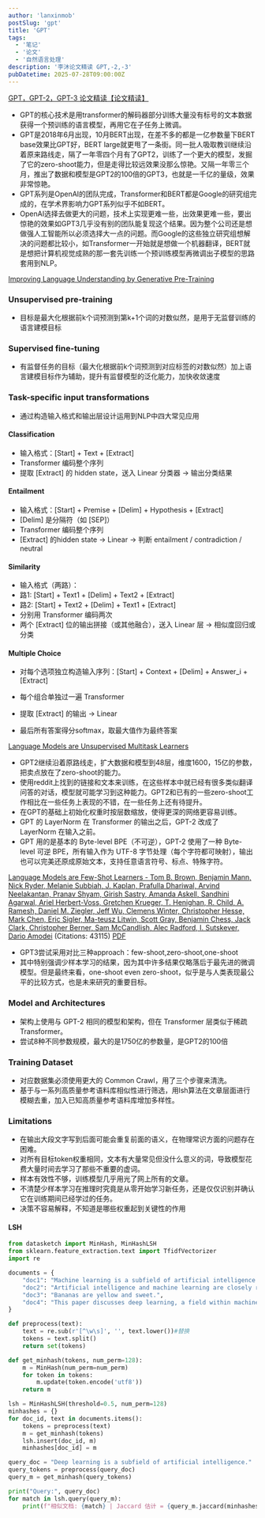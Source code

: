 ```yaml
---
author: 'lanxinmob' 
postSlug: 'gpt'
title: 'GPT'
tags:
  - '笔记'
  - '论文'
  - '自然语言处理'
description: '李沐论文精读 GPT,-2,-3'
pubDatetime: 2025-07-28T09:00:00Z
---
```

[GPT，GPT-2，GPT-3 论文精读【论文精读】](https://www.bilibili.com/video/BV1AF411b7xQ)
- GPT的核心技术是用transformer的解码器部分训练大量没有标号的文本数据获得一个预训练的语言模型，再用它在子任务上微调。
- GPT是2018年6月出现，10月BERT出现，在差不多的都是一亿参数量下BERT base效果比GPT好，BERT large就更甩了一条街。同一批人吸取教训继续沿着原来路线走，隔了一年零四个月有了GPT2，训练了一个更大的模型，发掘了它的zero-shoot能力，但是走得比较远效果没那么惊艳。又隔一年零三个月，推出了数据和模型是GPT2的100倍的GPT3，也就是一千亿的量级，效果非常惊艳。
- GPT系列是OpenAI的团队完成，Transformer和BERT都是Google的研究组完成的，在学术界影响力GPT系列似乎不如BERT。
- OpenAI选择去做更大的问题，技术上实现更难一些，出效果更难一些，要出惊艳的效果如GPT3几乎没有别的团队能复现这个结果。因为整个公司还是想做强人工智能所以必须选择大一点的问题。而Google的这些独立研究组想解决的问题都比较小，如Transformer一开始就是想做一个机器翻译，BERT就是想把计算机视觉成熟的那一套先训练一个预训练模型再微调出子模型的思路套用到NLP。

[Improving Language Understanding by Generative Pre-Training](https://cdn.openai.com/research-covers/language-unsupervised/language_understanding_paper.pdf)
### Unsupervised pre-training
- 目标是最大化根据前k个词预测到第k+1个词的对数似然，是用于无监督训练的语言建模目标
###  Supervised fine-tuning
- 有监督任务的目标（最大化根据前k个词预测到对应标签的对数似然）加上语言建模目标作为辅助，提升有监督模型的泛化能力，加快收敛速度
### Task-specific input transformations
- 通过构造输入格式和输出层设计运用到NLP中四大常见应用
#### Classification
- 输入格式：[Start] + Text + [Extract]
- Transformer 编码整个序列  
- 提取 [Extract] 的 hidden state，送入 Linear 分类器 → 输出分类结果  
   
#### Entailment

- 输入格式：[Start] + Premise + [Delim] + Hypothesis + [Extract]
- [Delim] 是分隔符（如 [SEP]）    
- Transformer 编码整个序列  
- [Extract] 的hidden state → Linear → 判断 entailment / contradiction / neutral     
#### Similarity
- 输入格式（两路）： 
 -  路1: [Start] + Text1 + [Delim] + Text2 + [Extract]  
 -  路2: [Start] + Text2 + [Delim] + Text1 + [Extract]    
- 分别用 Transformer 编码两次  
- 两个 [Extract] 位的输出拼接（或其他融合），送入 Linear 层 → 相似度回归或分类     
#### Multiple Choice  
- 对每个选项独立构造输入序列：[Start] + Context + [Delim] + Answer_i + [Extract]

- 每个组合单独过一遍 Transformer  
- 提取 [Extract] 的输出 → Linear  
- 最后所有答案得分softmax，取最大值作为最终答案

[Language Models are Unsupervised Multitask Learners](https://cdn.openai.com/better-language-models/language_models_are_unsupervised_multitask_learners.pdf)
- GPT2继续沿着原路线走，扩大数据和模型到48层，维度1600，15亿的参数，把卖点放在了zero-shoot的能力。
- 使用reddit上找到的链接和文本来训练，在这些样本中就已经有很多类似翻译问答的对话，模型就可能学习到这种能力。GPT2和已有的一些zero-shoot工作相比在一些任务上表现的不错，在一些任务上还有待提升。
- 在GPT的基础上初始化权重时按层数缩放，使得更深的网络更容易训练。
- GPT 的 LayerNorm 在 Transformer 的输出之后，GPT-2 改成了 LayerNorm 在输入之前。
- GPT 用的是基本的 Byte-level BPE（不可逆），GPT-2 使用了一种 Byte-level 可逆 BPE，所有输入作为 UTF-8 字节处理（每个字符都可映射），输出也可以完美还原成原始文本，支持任意语言符号、标点、特殊字符。

[Language Models are Few-Shot Learners - Tom B. Brown, Benjamin Mann, Nick Ryder, Melanie Subbiah, J. Kaplan, Prafulla Dhariwal, Arvind Neelakantan, Pranav Shyam, Girish Sastry, Amanda Askell, Sandhini Agarwal, Ariel Herbert-Voss, Gretchen Krueger, T. Henighan, R. Child, A. Ramesh, Daniel M. Ziegler, Jeff Wu, Clemens Winter, Christopher Hesse, Mark Chen, Eric Sigler, Ma-teusz Litwin, Scott Gray, Benjamin Chess, Jack Clark, Christopher Berner, Sam McCandlish, Alec Radford, I. Sutskever, Dario Amodei](https://www.semanticscholar.org/paper/90abbc2cf38462b954ae1b772fac9532e2ccd8b0) (Citations: 43115) [PDF](D:\poem\src\data\blog\download\language_understanding_paper.pdf)
- GPT3尝试采用对比三种approach：few-shoot,zero-shoot,one-shoot
- 其中特别强调少样本学习的结果，因为其中许多结果仅略落后于最先进的微调模型。但是最终来看，one-shoot even zero-shoot，似乎是与人类表现最公平的比较方式，也是未来研究的重要目标。
### Model and Architectures
- 架构上使用与 GPT-2 相同的模型和架构，但在 Transformer 层类似于稀疏  Transformer。
- 尝试8种不同参数规模，最大的是1750亿的参数量，是GPT2的100倍
### Training Dataset
- 对应数据集必须使用更大的 Common Crawl，用了三个步骤来清洗。
- 基于与一系列高质量参考语料库相似性进行筛选，用lsh算法在文章层面进行模糊去重，加入已知高质量参考语料库增加多样性。

### Limitations
- 在输出大段文字写到后面可能会重复前面的语义，在物理常识方面的问题存在困难。
- 对所有目标token权重相同，文本有大量常见但没什么意义的词，导致模型花费大量时间去学习了那些不重要的虚词。
- 样本有效性不够，训练模型几乎用光了网上所有的文章。
- 不清楚少样本学习在推理时究竟是从零开始学习新任务，还是仅仅识别并确认它在训练期间已经学过的任务。
- 决策不容易解释，不知道是哪些权重起到关键性的作用

#### LSH
```python
from datasketch import MinHash, MinHashLSH
from sklearn.feature_extraction.text import TfidfVectorizer
import re

documents = {
    "doc1": "Machine learning is a subfield of artificial intelligence.",
    "doc2": "Artificial intelligence and machine learning are closely related.",
    "doc3": "Bananas are yellow and sweet.",
    "doc4": "This paper discusses deep learning, a field within machine learning.",
}

def preprocess(text):
    text = re.sub(r'[^\w\s]', '', text.lower())#替换
    tokens = text.split()
    return set(tokens) 

def get_minhash(tokens, num_perm=128):
    m = MinHash(num_perm=num_perm)
    for token in tokens:
        m.update(token.encode('utf8'))
    return m

lsh = MinHashLSH(threshold=0.5, num_perm=128)
minhashes = {}
for doc_id, text in documents.items():
    tokens = preprocess(text)
    m = get_minhash(tokens)
    lsh.insert(doc_id, m)
    minhashes[doc_id] = m

query_doc = "Deep learning is a subfield of artificial intelligence."
query_tokens = preprocess(query_doc)
query_m = get_minhash(query_tokens)

print("Query:", query_doc)
for match in lsh.query(query_m):
    print(f"相似文档: {match} | Jaccard 估计 = {query_m.jaccard(minhashes[match]):.3f}")

```